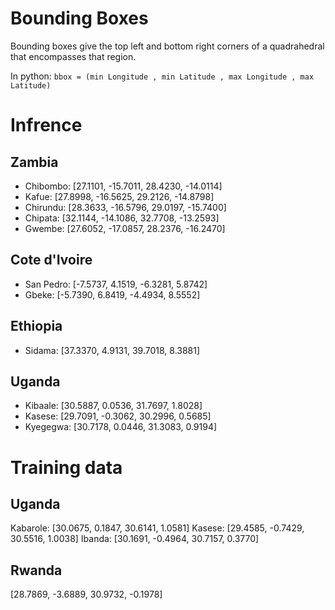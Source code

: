 # Bounding Boxes

Bounding boxes give the top left and bottom right corners of a quadrahedral that encompasses that region.

In python: `bbox = (min Longitude , min Latitude , max Longitude , max Latitude)`

# Infrence
## Zambia

- Chibombo: [27.1101, -15.7011, 28.4230, -14.0114]
- Kafue: [27.8998, -16.5625, 29.2126, -14.8798]
- Chirundu: [28.3633, -16.5796, 29.0197, -15.7400]
- Chipata: [32.1144, -14.1086, 32.7708, -13.2593]
- Gwembe: [27.6052, -17.0857, 28.2376, -16.2470]

## Cote d'Ivoire

- San Pedro: [-7.5737, 4.1519, -6.3281, 5.8742]
- Gbeke: [-5.7390, 6.8419, -4.4934, 8.5552]

## Ethiopia

- Sidama: [37.3370, 4.9131, 39.7018, 8.3881]

## Uganda

- Kibaale: [30.5887, 0.0536, 31.7697, 1.8028]
- Kasese: [29.7091, -0.3062, 30.2996, 0.5685]
- Kyegegwa: [30.7178, 0.0446, 31.3083, 0.9194]

# Training data

## Uganda 

Kabarole: [30.0675, 0.1847, 30.6141, 1.0581]
Kasese: [29.4585, -0.7429, 30.5516, 1.0038]
Ibanda: [30.1691, -0.4964, 30.7157, 0.3770]

## Rwanda 

[28.7869, -3.6889, 30.9732, -0.1978]
